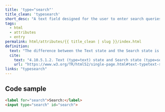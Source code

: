 ```yaml
---
title: 'type="search"' 
title_clean: 'typesearch' 
short_desc: "A text field designed for the user to enter search queries into."
tags:
  - html
  - attributes
  - entry
permalink: html/attributes/{{ title_clean | slug }}/index.html
definition:
  text: "The difference between the Text state and the Search state is primarily stylistic: on platforms where search fields are distinguished from regular text fields, the Search state might result in an appearance consistent with the platform’s search fields rather than appearing like a regular text field."
  cite:
    text: "4.10.5.1.2. Text (type=text) state and Search state (type=search)"
    url: "https://www.w3.org/TR/html52/single-page.html#text-typetext-state-and-search-state-typesearch"
links: "typesearch"
---
```


<h2 class="h3"><span>Code sample</span></h2>

```html
<label for="search">Search:</label>
<input type="search" id="search">
```
